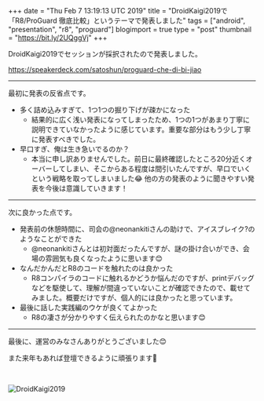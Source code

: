 +++
date = "Thu Feb  7 13:19:13 UTC 2019"
title = "DroidKaigi2019で「R8/ProGuard 徹底比較」というテーマで発表しました"
tags = ["android", "presentation", "r8", "proguard"]
blogimport = true
type = "post"
thumbnail = "https://bit.ly/2UQggVj"
+++

DroidKaigi2019でセッションが採択されたので発表しました。

<script async class="speakerdeck-embed" data-id="b801b49e61ef4c478e6020941393b9ed" data-ratio="1.77777777777778" src="//speakerdeck.com/assets/embed.js"></script>

https://speakerdeck.com/satoshun/proguard-che-di-bi-jiao

---

最初に発表の反省点です。

- 多く詰め込みすぎて、1つ1つの掘り下げが疎かになった
    - 結果的に広く浅い発表になってしまったため、1つの1つがあまり丁寧に説明できていなかったように感じています。重要な部分はもう少し丁寧に発表すべきでした。
- 早口すぎ、俺は生き急いでるのか？
    - 本当に申し訳ありませんでした。前日に最終確認したところ20分近くオーバーしてしまい、そこからある程度は間引いたんですが、早口でいくという戦略を取ってしまいました😂 他の方の発表のように聞きやすい発表を今後は意識していきます！

---

次に良かった点です。

- 発表前の休憩時間に、司会の@neonankitiさんの助けで、アイスブレイク?のようなことができた
    - @neonankitiさんとは初対面だったんですが、謎の掛け合いができ、会場の雰囲気も良くなったように思います😊
- なんだかんだとR8のコードを触れたのは良かった
    - R8コンパイラのコードに触れるかどうか悩んだのですが、printデバッグなどを駆使して、理解が間違っていないことが確認できたので、載せてみました。概要だけですが、個人的には良かったと思っています。
- 最後に話した実践編のウケが良くてよかった
    - R8の凄さが分かりやすく伝えられたのかなと思います😊

---

最後に、運営のみなさんありがとうございました😊

また来年もあれば登壇できるように頑張ります💪

<br>

![DroidKaigi2019](https://bit.ly/2UQggVj)

<br><br><br>
